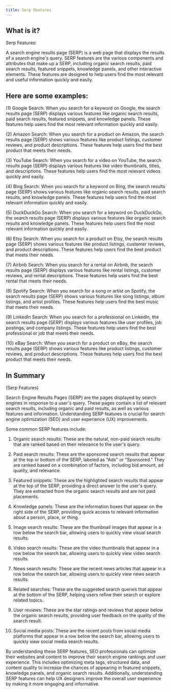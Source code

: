 ```yaml
---
title: Serp Features
---
```




## What is it?

Serp Features:

A search engine results page (SERP) is a web page that displays the results of a search engine's query. SERP features are the various components and attributes that make up a SERP, including organic search results, paid search results, featured snippets, knowledge panels, and other interactive elements. These features are designed to help users find the most relevant and useful information quickly and easily.

## Here are some examples:

(1) Google Search: When you search for a keyword on Google, the search results page (SERP) displays various features like organic search results, paid search results, featured snippets, and knowledge panels. These features help users find the most relevant information quickly and easily.

(2) Amazon Search: When you search for a product on Amazon, the search results page (SERP) shows various features like product listings, customer reviews, and product descriptions. These features help users find the best product that meets their needs.

(3) YouTube Search: When you search for a video on YouTube, the search results page (SERP) displays various features like video thumbnails, titles, and descriptions. These features help users find the most relevant videos quickly and easily.

(4) Bing Search: When you search for a keyword on Bing, the search results page (SERP) shows various features like organic search results, paid search results, and knowledge panels. These features help users find the most relevant information quickly and easily.

(5) DuckDuckGo Search: When you search for a keyword on DuckDuckGo, the search results page (SERP) displays various features like organic search results and knowledge panels. These features help users find the most relevant information quickly and easily.

(6) Etsy Search: When you search for a product on Etsy, the search results page (SERP) shows various features like product listings, customer reviews, and product descriptions. These features help users find the best product that meets their needs.

(7) Airbnb Search: When you search for a rental on Airbnb, the search results page (SERP) displays various features like rental listings, customer reviews, and rental descriptions. These features help users find the best rental that meets their needs.

(8) Spotify Search: When you search for a song or artist on Spotify, the search results page (SERP) shows various features like song listings, album listings, and artist profiles. These features help users find the best music that meets their needs.

(9) LinkedIn Search: When you search for a professional on LinkedIn, the search results page (SERP) displays various features like user profiles, job postings, and company listings. These features help users find the best professional or job that meets their needs.

(10) eBay Search: When you search for a product on eBay, the search results page (SERP) shows various features like product listings, customer reviews, and product descriptions. These features help users find the best product that meets their needs.

## In Summary

(Serp Features)

Search Engine Results Pages (SERP) are the pages displayed by search engines in response to a user's query. These pages contain a list of relevant search results, including organic and paid results, as well as various features and information. Understanding SERP features is crucial for search engine optimization (SEO) and user experience (UX) improvements.

Some common SERP features include:

1. Organic search results: These are the natural, non-paid search results that are ranked based on their relevance to the user's query.

2. Paid search results: These are the sponsored search results that appear at the top or bottom of the SERP, labeled as "Ads" or "Sponsored." They are ranked based on a combination of factors, including bid amount, ad quality, and relevance.

3. Featured snippets: These are the highlighted search results that appear at the top of the SERP, providing a direct answer to the user's query. They are extracted from the organic search results and are not paid placements.

4. Knowledge panels: These are the information boxes that appear on the right side of the SERP, providing quick access to relevant information about a person, place, or thing.

5. Image search results: These are the thumbnail images that appear in a row below the search bar, allowing users to quickly view visual search results.

6. Video search results: These are the video thumbnails that appear in a row below the search bar, allowing users to quickly view video search results.

7. News search results: These are the recent news articles that appear in a row below the search bar, allowing users to quickly view news search results.

8. Related searches: These are the suggested search queries that appear at the bottom of the SERP, helping users refine their search or explore related topics.

9. User reviews: These are the star ratings and reviews that appear below the organic search results, providing user feedback on the quality of the search result.

10. Social media posts: These are the recent posts from social media platforms that appear in a row below the search bar, allowing users to quickly view social media search results.

By understanding these SERP features, SEO professionals can optimize their websites and content to improve their search engine rankings and user experience. This includes optimizing meta tags, structured data, and content quality to increase the chances of appearing in featured snippets, knowledge panels, and organic search results. Additionally, understanding SERP features can help UX designers improve the overall user experience by making it more engaging and informative.